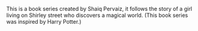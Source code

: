 This is a book series created by Shaiq Pervaiz, it follows the story of a girl living on Shirley street who discovers a magical world. (This book series was inspired by Harry Potter.)
